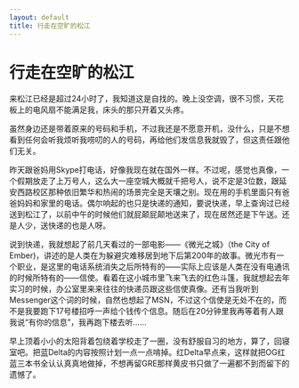 ```yaml
---
layout: default
title: 行走在空旷的松江
---
```

# 行走在空旷的松江
来松江已经是超过24小时了，我知道这是自找的。晚上没空调，很不习惯，天花板上的电风扇不能满足我，床头的那只开着又头疼。

虽然身边还是带着原来的号码和手机，不过我还是不愿意开机，没什么，只是不想看到任何会听我烦听我唠叨的人的号码，再给他们发信息我就毁了，但这责任跟他们无关。

昨天跟爸妈用Skype打电话，好像我现在就在国外一样。不过呢，感觉也真像，一个假期放走了上万号人，这么大一座空城大概就千把号人，说不定是3位数，跟延安西路校区那种依旧繁华和热闹的场景完全是天壤之别。现在用的手机里面只有爸爸妈妈和家里的电话。偶尔响起的也只是快递的通知，要说快递，早上查询过已经送到松江了，以前中午的时候他们就屁颠屁颠地送来了，现在居然还是下午送。还是人少，送快递的也是人呀。

说到快递，我就想起了前几天看过的一部电影——《微光之城》（the City of Ember)，讲述的是人类在为躲避灾难移居到地下后第200年的故事。微光市有一个职业，是这里的电话系统消失之后所特有的——实际上应该是人类在没有电通讯的时候所特有的——信使。看着在这小城市里飞来飞去的红色斗篷，我就想起去年实习的时候，办公室里来来往往的快递员跟这些信使真像。还有当我听到Messenger这个词的时候，自然也想起了MSN，不过这个信使是无处不在的，而不是我要跑下17号楼招呼一声给个钱传个信息。随后在20分钟里我再等着有人跟我说“有你的信息”，我再跑下楼去听……

早上顶着小小的太阳背着包绕着学校走了一圈，没有舒服自习的地方，算了，回寝室吧。把蓝Delta的内容按照计划一点一点啃掉。红Delta早点来，这样就把OG红蓝三本书全认认真真地做掉，不想再留GRE那样黄皮书只做了一遍都不到而留下的遗憾了。
